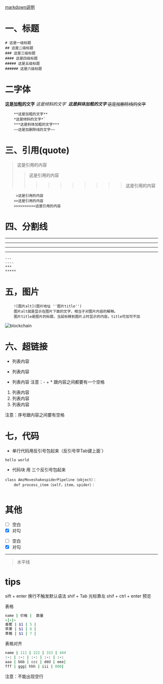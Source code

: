 
[markdown说明](
https://www.jianshu.com/p/191d1e21f7ed)
# 一、标题


    # 这是一级标题
    ## 这是二级标题
    ### 这是三级标题
    #### 这是四级标题
    ##### 这是五级标题
    ###### 这是六级标题
# 二字体


**这是加粗的文字**
*这是倾斜的文字*`
***这是斜体加粗的文字***
~~这是加删除线的文字~~
        
        **这是加粗的文字**
        *这是倾斜的文字*`
        ***这是斜体加粗的文字***
        ~~这是加删除线的文字~~

# 三、引用(quote)

>这是引用的内容
>>这是引用的内容
>>
>>>>>>>>>>这是引用的内容


         >这是引用的内容
        >>这是引用的内容
        >>>>>>>>>>这是引用的内容
#  四、分割线

---
----
***
*****

    ---
    ----
    ***
    *****
# 五，图片

        ![图片alt](图片地址 ''图片title'')
        图片alt就是显示在图片下面的文字，相当于对图片内容的解释。
        图片title是图片的标题，当鼠标移到图片上时显示的内容。title可加可不加
![blockchain](
https://ss0.bdstatic.com/70cFvHSh_Q1YnxGkpoWK1HF6hhy/it/u=702257389,1274025419&fm=27&gp=0.jpg)


# 六、超链接


- 列表内容
+ 列表内容
* 列表内容
注意：- + * 跟内容之间都要有一个空格


1. 列表内容
2. 列表内容
3. 列表内容

注意：序号跟内容之间要有空格
# 七，代码
- 单行代码用反引号包起来（反引号早Tab键上面`）

`hello world`
- 代码块 用  三个反引号包起来

```
class AmzMoveshakespiderPipeline（object）：
    def process_item（self，item，spider）：
    
```
# 其他
- [ ]  空白
- [x]  对勾
 * [ ] 空白
 * [x] 对勾
* * *
>水平线


# tips

sift + enter 换行不触发默认语法
shif + Tab 光标靠左
shif + ctrl + enter 预览

表格

```ruby
name | 价格 |  数量  
-|-|-
香蕉 | $1 | 5 |
苹果 | $1 | 6 |
草莓 | $1 | 7 |
```

表格对齐

```ruby
name | 111 | 222 | 333 | 444
:-: | :-: | :-: | :-: | :-:
aaa | bbb | ccc | ddd | eee| 
fff | ggg| hhh | iii | 000|
```

注意：不能出现空行